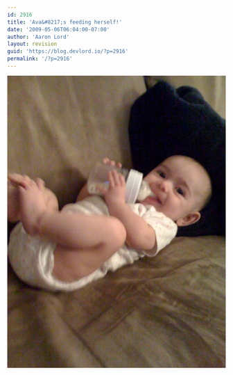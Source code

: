 ```yaml
---
id: 2916
title: 'Ava&#8217;s feeding herself!'
date: '2009-05-06T06:04:00-07:00'
author: 'Aaron Lord'
layout: revision
guid: 'https://blog.devlord.io/?p=2916'
permalink: '/?p=2916'
---
```


<p class="mobile-photo"><a href="/assets/img/2011/10/photo-710863.jpg"><img src="/assets/img/2011/10/photo-710863.jpg?w=225" border="0" alt="" /></a></p><div class="blogger-post-footer"><img width='1' height='1' src="/2009/05/06/avas-feeding-herself/"' /></div>